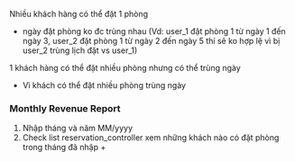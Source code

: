 Nhiều khách hàng có thể đặt 1 phòng
+ ngày đặt phòng ko đc trùng nhau (Vd: user_1 đặt phòng 1 từ ngày 1 đến ngày 3, user_2 đặt phòng 1 từ ngày 2 đến ngày 5 thí sẽ ko hợp lệ vì bị user_2 trùng lịch đặt vs user_1)

1 khách hàng có thể đặt nhiều phòng nhưng có thể trùng ngày
+ Vì khách có thể đặt nhiều phòng trùng ngày 

### Monthly Revenue Report 

1. Nhập tháng và năm MM/yyyy
2. Check list reservation_controller xem những khách nào có đặt phòng trong tháng đã nhập
	+ 